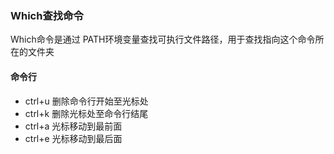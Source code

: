 ### Which查找命令

Which命令是通过 PATH环境变量查找可执行文件路径，用于查找指向这个命令所在的文件夹


#### 命令行
- ctrl+u 删除命令行开始至光标处  
- ctrl+k 删除光标处至命令行结尾  
- ctrl+a 光标移动到最前面  
- ctrl+e 光标移动到最后面